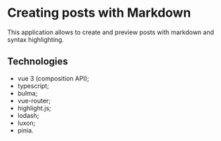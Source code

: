 # Creating posts with Markdown

This application allows to create and preview posts with markdown and syntax highlighting.

## Technologies
- vue 3 (composition API);
- typescript;
- bulma;
- vue-router;
- highlight.js;
- lodash;
- luxon;
- pinia.

